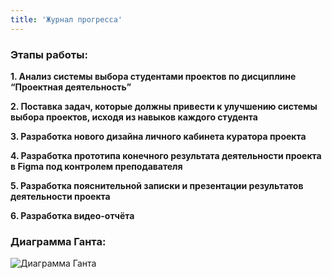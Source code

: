 ```yaml
---
title: 'Журнал прогресса'
---
```


### Этапы работы:

**1. Анализ системы выбора студентами проектов по дисциплине “Проектная деятельность”**

**2. Поставка задач, которые должны привести к улучшению системы выбора проектов, исходя из навыков каждого студента**

**3. Разработка нового дизайна личного кабинета куратора проекта**

**4. Разработка прототипа конечного результата деятельности проекта в Figma под контролем преподавателя**

**5. Разработка пояснительной записки и презентации результатов деятельности проекта**

**6. Разработка видео-отчёта**

### Диаграмма Ганта:

![Диаграмма Ганта](/images/gant.png)

